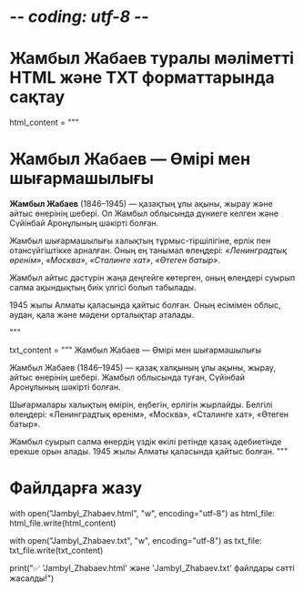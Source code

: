 # -*- coding: utf-8 -*-
# Жамбыл Жабаев туралы мәліметті HTML және TXT форматтарында сақтау

html_content = """
<!DOCTYPE html>
<html lang="kk">
<head>
<meta charset="utf-8">
<title>Жамбыл Жабаев — Өмірі мен шығармашылығы</title>
</head>
<body>
<h1>Жамбыл Жабаев — Өмірі мен шығармашылығы</h1>
<p><strong>Жамбыл Жабаев</strong> (1846–1945) — қазақтың ұлы ақыны, жырау және айтыс өнерінің шебері.
Ол Жамбыл облысында дүниеге келген және Сүйінбай Аронұлының шәкірті болған.</p>

<p>Жамбыл шығармашылығы халықтың тұрмыс-тіршілігіне, ерлік пен отансүйгіштікке арналған.
Оның ең танымал өлеңдері: <em>«Ленинградтық өренім»</em>, <em>«Москва»</em>, 
<em>«Сталинге хат»</em>, <em>«Өтеген батыр»</em>.</p>

<p>Жамбыл айтыс дәстүрін жаңа деңгейге көтерген, оның өлеңдері суырып салма ақындықтың биік үлгісі болып табылады.</p>

<p>1945 жылы Алматы қаласында қайтыс болған. Оның есімімен облыс, аудан, қала және мәдени орталықтар аталады.</p>
</body>
</html>
"""

txt_content = """
Жамбыл Жабаев — Өмірі мен шығармашылығы

Жамбыл Жабаев (1846–1945) — қазақ халқының ұлы ақыны, жырау, айтыс өнерінің шебері.
Жамбыл облысында туған, Сүйінбай Аронұлының шәкірті болған.

Шығармалары халықтың өмірін, еңбегін, ерлігін жырлайды.
Белгілі өлеңдері: «Ленинградтық өренім», «Москва», «Сталинге хат», «Өтеген батыр».

Жамбыл суырып салма өнердің үздік өкілі ретінде қазақ әдебиетінде ерекше орын алады.
1945 жылы Алматы қаласында қайтыс болған.
"""

# Файлдарға жазу
with open("Jambyl_Zhabaev.html", "w", encoding="utf-8") as html_file:
    html_file.write(html_content)

with open("Jambyl_Zhabaev.txt", "w", encoding="utf-8") as txt_file:
    txt_file.write(txt_content)

print("✅ 'Jambyl_Zhabaev.html' және 'Jambyl_Zhabaev.txt' файлдары сәтті жасалды!")

